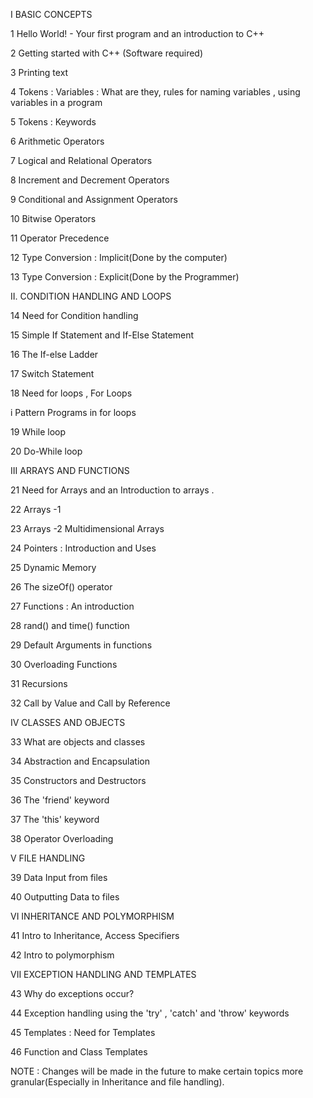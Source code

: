 I BASIC CONCEPTS

1 Hello World! - Your first program and an introduction to C++

2 Getting started with C++ (Software required)

3 Printing text

4 Tokens : Variables : What are they, rules for naming variables , using variables in a program

5 Tokens : Keywords

6 Arithmetic Operators

7 Logical and Relational Operators

8 Increment and Decrement Operators

9  Conditional and Assignment Operators

10 Bitwise Operators

11 Operator Precedence

12 Type Conversion : Implicit(Done by the computer)

13 Type Conversion : Explicit(Done by the Programmer)

II. CONDITION HANDLING AND LOOPS

14 Need for Condition handling

15 Simple If Statement and If-Else Statement

16 The If-else Ladder

17 Switch Statement

18 Need for loops , For Loops

i Pattern Programs in for loops

19 While loop

20 Do-While loop

III ARRAYS AND FUNCTIONS

21 Need for Arrays and an Introduction to arrays .

22 Arrays -1

23 Arrays -2 Multidimensional Arrays

24 Pointers : Introduction and Uses

25 Dynamic Memory

26 The sizeOf() operator

27 Functions : An introduction

28 rand() and time() function

29 Default Arguments in functions

30 Overloading Functions

31 Recursions

32 Call by Value and Call by Reference

IV CLASSES AND OBJECTS

33 What are objects and classes

34 Abstraction and Encapsulation

35 Constructors and Destructors

36 The &#39;friend&#39; keyword

37 The &#39;this&#39; keyword

38 Operator Overloading

V  FILE HANDLING

39 Data Input from files

40 Outputting Data to files

VI INHERITANCE AND POLYMORPHISM

41 Intro to Inheritance, Access Specifiers

42 Intro to polymorphism

VII EXCEPTION HANDLING AND TEMPLATES

43 Why do exceptions occur?

44 Exception handling using the &#39;try&#39; , &#39;catch&#39; and &#39;throw&#39; keywords

45 Templates : Need for Templates

46 Function and Class Templates

NOTE : Changes will be made in the future to make certain topics more granular(Especially in Inheritance and file handling).